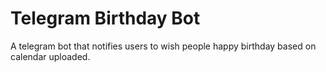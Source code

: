 # Telegram Birthday Bot
 A telegram bot that notifies users to wish people happy birthday based on calendar uploaded.
